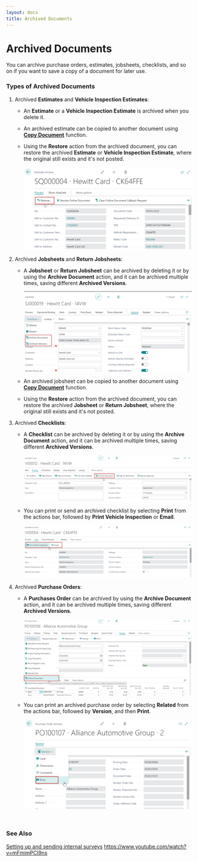 ```yaml
---
layout: docs
title: Archived Documents 
---
```


# Archived Documents 
You can archive purchase orders, estimates, jobsheets, checklists, and so on if you want to save a copy of a document for later use.

### Types of Archived Documents
1. Archived **Estimates** and **Vehicle Inspection Estimates**:
   - An **Estimate** or a **Vehicle Inspection Estimate** is archived when you delete it.
   - An archived estimate can be copied to another document using [**Copy Document**](garagehive-copydocument.html) function.
   - Using the **Restore** action from the archived document, you can restore the archived **Estimate** or **Vehicle Inspection Estimate**, where the original still exists and it's not posted.

      ![](media/garagehive-restore-estimate.png)

2. Archived **Jobsheets** and **Return Jobsheets**:
   - A **Jobsheet** or **Return Jobsheet** can be archived by deleting it or by using the **Archive Document** action, and it can be archived multiple times, saving different **Archived Versions**.

      ![](media/garagehive-archive-jobsheets.png)
      
   - An archived jobsheet can be copied to another document using [**Copy Document**](garagehive-copydocument.html) function.
   - Using the **Restore** action from the archived document, you can restore the archived **Jobsheet** or **Return Jobsheet**, where the original still exists and it's not posted.

3. Archived **Checklists**:
   - A **Checklist** can be archived by deleting it or by using the **Archive Document** action, and it can be archived multiple times, saving different **Archived Versions**.

      ![](media/garagehive-archive-checklists1.png)

   - You can print or send an archived checklist by selecting **Print** from the actions bar, followed by **Print Vehicle Inspection** or **Email**.

      ![](media/garagehive-archive-checklists2.png)

4. Archived **Purchase Orders**:
   - A **Purchases Order** can be archived by using the **Archive Document** action, and it can be archived multiple times, saving different **Archived Versions**.

      ![](media/garagehive-archive-purchase-order.png)

   - You can print an archived purchase order by selecting **Related** from the actions bar, followed by **Version**, and then **Print**.

      ![](media/garagehive-archive-purchase-order2.png)


<br>

### **See Also**
[Setting up and sending internal surveys](garagehive-setting-up-and-sending-internal-surveys.html)
https://www.youtube.com/watch?v=mFmimPCl9ns


